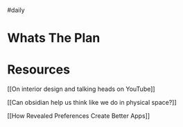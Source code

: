 #daily

# Whats The Plan

# Resources

[[On interior design and talking heads on YouTube]]

[[Can obsidian help us think like we do in physical space?]]

[[How Revealed Preferences Create Better Apps]]


